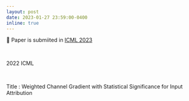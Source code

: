 ```yaml
---
layout: post
date: 2023-01-27 23:59:00-0400
inline: true
---
```


📜 Paper is submiited in [ICML 2023](https://icml.cc/) 

<br/>

2022 ICML 


<br/>

Title : Weighted Channel Gradient with Statistical Significance for Input Attribution

